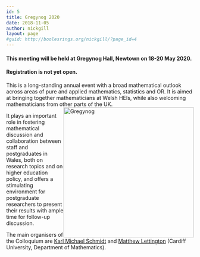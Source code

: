 ```yaml
---
id: 5
title: Gregynog 2020
date: 2018-11-05
author: nickgill
layout: page
#guid: http://boolesrings.org/nickgill/?page_id=4
---
```


#### This meeting will be held at Gregynog Hall, Newtown on 18-20 May 2020. 


#### Registration is not yet open.


This is a long-standing annual event with a broad mathematical outlook across areas of pure and applied mathematics, statistics and OR. It is aimed at bringing together mathematicians at Welsh HEIs, while also welcoming mathematicians from other parts of the UK. <img style="float: right;" src="gregynog.jpg" width="350pt" alt="Gregynog" />

It plays an important role in fostering mathematical discussion and collaboration between staff and postgraduates in Wales, both on research topics and on higher education policy, and offers a stimulating environment for postgraduate researchers to present their results with ample time for follow-up discussion.



The main organisers of the Colloquium are [Karl Michael Schmidt](https://www.cardiff.ac.uk/people/view/98668-schmidt-karl) and [Matthew Lettington](https://www.cardiff.ac.uk/people/view/140706-lettington-matthew) (Cardiff University, Department of Mathematics). 
